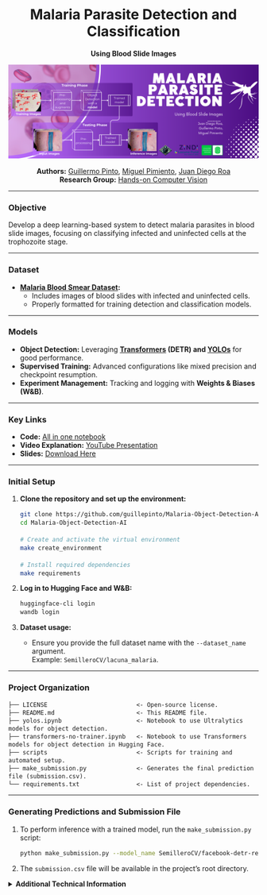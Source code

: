 <div align="center">

# Malaria Parasite Detection and Classification  
**Using Blood Slide Images**

[![Project Banner](./assets/banner.png)](https://zindi.africa/competitions/lacuna-malaria-detection-challenge)

**Authors:** [Guillermo Pinto](https://github.com/guillepinto), [Miguel Pimiento](https://github.com/pimientoyolo125), [Juan Diego Roa]()  
**Research Group:** [Hands-on Computer Vision](https://github.com/semilleroCV)  

</div>

---

### Objective  
Develop a deep learning-based system to detect malaria parasites in blood slide images, focusing on classifying infected and uninfected cells at the trophozoite stage.

---

### Dataset  
- **[Malaria Blood Smear Dataset](https://drive.google.com/file/d/16T40TdpaB8VXohm50SySREwrzbuPcJBC/view):**  
  - Includes images of blood slides with infected and uninfected cells.  
  - Properly formatted for training detection and classification models.

---

### Models  
- **Object Detection:** Leveraging **[Transformers](transformers-no-trainer.ipynb) (DETR) and [YOLOs](yolos.ipynb)** for good performance.  
- **Supervised Training:** Advanced configurations like mixed precision and checkpoint resumption.  
- **Experiment Management:** Tracking and logging with **Weights & Biases (W&B)**.  

---

### Key Links  
- **Code:** [All in one notebook](all-in-one.ipynb)  
- **Video Explanation:** [YouTube Presentation](#)  
- **Slides:** [Download Here](https://www.canva.com/design/DAGX3dxoRXM/q5bpU-rAObR3xYvKmbG4pA/edit?utm_content=DAGX3dxoRXM&utm_campaign=designshare&utm_medium=link2&utm_source=sharebutton)  

---

### Initial Setup  

1. **Clone the repository and set up the environment:**  
   ```bash
   git clone https://github.com/guillepinto/Malaria-Object-Detection-AI.git
   cd Malaria-Object-Detection-AI

   # Create and activate the virtual environment
   make create_environment

   # Install required dependencies
   make requirements
   ```

2. **Log in to Hugging Face and W&B:**  
   ```bash
   huggingface-cli login
   wandb login
   ```

3. **Dataset usage:**  
   - Ensure you provide the full dataset name with the `--dataset_name` argument.  
   Example: `SemilleroCV/lacuna_malaria`.

---

### Project Organization  

```plaintext
├── LICENSE                         <- Open-source license.  
├── README.md                       <- This README file.  
├── yolos.ipynb                     <- Notebook to use Ultralytics models for object detection.  
├── transformers-no-trainer.ipynb   <- Notebook to use Transformers models for object detection in Hugging Face.  
├── scripts                         <- Scripts for training and automated setup.  
├── make_submission.py              <- Generates the final prediction file (submission.csv).  
└── requirements.txt                <- List of project dependencies.  
```

---

### Generating Predictions and Submission File  

1. To perform inference with a trained model, run the `make_submission.py` script:
   ```bash
   python make_submission.py --model_name SemilleroCV/facebook-detr-resnet-50-finetuned-malaria --test_dir_path test
   ```

2. The `submission.csv` file will be available in the project’s root directory.

<details>
<summary><strong>Additional Technical Information</strong></summary>

### Training Settings

- **{training settings}:** Information about training configurations such as batch size, augmentations, loss function, learning rate scheduler, and epochs/iterations. For example, `4xb4-ce-linearlr-40K` means using 4 GPUs, 4 images per GPU, CrossEntropy loss, Linear learning rate scheduler, and 40,000 iterations. Key abbreviations:
  - **{gpu x batch_per_gpu}:** GPUs and samples per GPU. For example:
    - `8xb2` = 8 GPUs × 2 images per GPU.
    - `4xb4` = Default setting (4 GPUs × 4 images per GPU).
  - **{schedule}:** Training schedule options, e.g., `20k` (20,000 iterations) or `40k` (40,000 iterations).

- **{training dataset information}:** Training dataset names like `cityscapes`, `ade20k`, and input resolutions. Example:
  - `cityscapes-768x768` means training on the Cityscapes dataset with an input shape of 768×768. It also includes augmentation details.

**Full Example:**  
`deeplabv3_r50-d8_4xb2-40k_cityscapes-512x1024`

---

### Running `run_object_detection_no_trainer.py` from the Script

To execute `run_object_detection_no_trainer.py` from a script located in the `scripts` folder while being in the root of the project, use the following command:

```bash
bash ./scripts/<your_script_name>.sh
```

Ensure the `.sh` script includes the correct parameters and paths relative to the root directory. The script will automatically call `run_object_detection_no_trainer.py` with the necessary arguments for training.

---

### Important Notes

- **Handling Negative Images (NEG):**
  - The dataset is properly structured. Negative images (those without objects) are represented by empty lists in all fields (`bbox`, `categories`, `id`, `area`), while positive images include the appropriate data.
  - For category mapping, only the actual classes (`{0: 'Trophozoite', 1: 'WBC'}`) are required. The model will learn when to predict objects and when not to during training.

- **Code Adjustments:**
  - **Line 136:** Changed the key for `objects` from `'category'` to `'categories'`.
  - **Line 477:** Passed the `categories` field manually.
  - **Continuing Training:** Resume training using the `--resume_from_checkpoint` parameter. For example:
    ```bash
    --resume_from_checkpoint detr-resnet-50-finetuned/epoch_0
    ```
  - **Model Requirements:** Any Hugging Face object detection model in `.safetensors` format with a properly configured `config.json` can be used.

- **Mixed Precision Training:**
  - If training begins without mixed precision and later `accelerate` is configured for mixed precision, it will fail due to the absence of a `scaler.pt` file. However, starting with mixed precision and disabling it later works seamlessly.

- **W&B Run Naming:**
  - To ensure that W&B names the run the same as `output_dir`, add the following to **line 621**:
    ```python
    wandb.run.name = args.output_dir
    ```

- **Pushing the Model to Hugging Face:**
  - To upload the model privately, set the `--hub_model_id` parameter:
    ```bash
    MODEL_ID="SemilleroCV/${OUTPUT_DIR}"
    ```
  - Additionally, set `private=True` on **line 443** when creating the repository.

</details>
